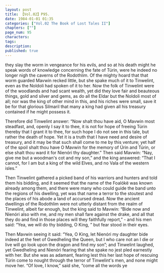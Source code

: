 ```yaml
---
layout: post
title: 【Vol.02】P95.
date: 1984-01-01 01:35
categories: ["Vol.02 The Book of Lost Tales II"]
chapters: [""]
page_num: 95
characters: 
tags: 
description: 
published: true
---
```


<p style="text-indent: 0;">
they slay the worm in vengeance for his evils, and so at his death might he speak words of knowledge concerning the fate of Túrin, were he indeed no longer nigh the caverns of the Rodothlim. Of the mighty hoard that that worm guarded Mavwin recked little, but she spake much of it to Tinwelint, even as the Noldoli had spoken of it to her. Now the folk of Tinwelint were of the woodlands and had scant wealth, yet did they love fair and beauteous things, gold and silver and gems, as do all the Eldar but the Noldoli most of all; nor was the king of other mind in this, and his riches were small, save it be for that glorious Silmaril that many a king had given all his treasury contained if he might possess it.
</p>

Therefore did Tinwelint answer: “Now shalt thou have aid, O Mavwin most steadfast, and, openly I say it to thee, it is not for hope of freeing Túrin thereby that I grant it to thee, for such hope I do not see in this tale, but rather the death of hope. Yet it is a truth that I have need and desire of treasury, and it may be that such shall come to me by this venture; yet half of the spoil shalt thou have O Mavwin for the memory of Úrin and Túrin, or else shalt thou ward it for Nienóri thy daughter.” Then said Mavwin: “Nay, give me but a woodman's cot and my son,” and the king answered: “That I cannot, for I am but a king of the wild Elves, and no Vala of the western isles.”

Then Tinwelint gathered a picked band of his warriors and hunters and told them his bidding, and it seemed that the name of the Foalókë was known already among them, and there were many who could guide the band unto the regions of his dwelling, yet was that name a terror to the stoutest and the places of his abode a land of accursed dread. Now the ancient dwellings of the Rodothlim were not utterly distant from the realm of Tinwelint, albeit far enough, but the king said to Mavwin: “Bide now and Nienóri also with me, and my men shall fare against the drake, and all that they do and find in those places will they faithfully report,” - and his men said: “Yea, we will do thy bidding, O King, ” but fear stood in their eyes.

Then Mavwin seeing it said: “Yea, O King, let Nienóri my daughter bide indeed at the feet of Gwedheling the Queen, but I who care not an I die or live will go look upon the dragon and find my son”; and Tinwelint laughed, yet Gwedheling and Nienóri fearing that she spake no jest pled earnestly with her. But she was as adamant, fearing lest this her last hope of rescuing Túrin come to nought through the terror of Tinwelint's men, and none might move her. “Of love, I know,” said she, “come all the words ye

